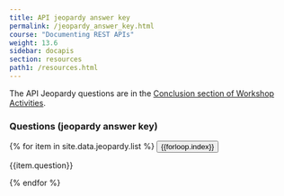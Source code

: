 ```yaml
---
title: API jeopardy answer key
permalink: /jeopardy_answer_key.html
course: "Documenting REST APIs"
weight: 13.6
sidebar: docapis
section: resources
path1: /resources.html
---
```


The API Jeopardy questions are in the [Conclusion section of Workshop Activities](workshop.html#conclusion).

### Questions (jeopardy answer key)

{% for item in site.data.jeopardy.list %}
<button type="button" class="btn btn-danger" data-toggle="collapse" data-target="#q{{forloop.index}}">{{forloop.index}}</button>

<div id="q{{forloop.index}}" class="collapse">
<p>{{item.question}}</p>
</div>
{% endfor %}
